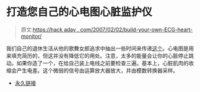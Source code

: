 # 打造您自己的心电图心脏监护仪

> 原文:[https://hack aday . com/2007/02/02/build-your-own-ECG-heart-monitor/](https://hackaday.com/2007/02/02/build-your-own-ecg-heart-monitor/)

我们自己的退休生活从他的歌舞女郎追求中抽出一些时间来传递[这个](http://www.e-dsp.com/how-to-build-your-own-heart-monitoring-device-a-simple-ecg/)。心电图是用来填充简历的，但这并没有降低它的用处。注意，太多的能量会让你的心脏停止跳动。如果你造了一个，在给自己装上电线之前要检查三遍。基本上，心脏肌肉的收缩会产生电差。这个微弱的信号由运算放大器放大，并由模数转换器采样。

*   [永久链接](http://www.e-dsp.com/how-to-build-your-own-heart-monitoring-device-a-simple-ecg/)